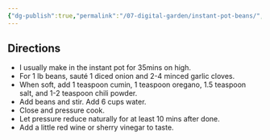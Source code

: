 ```yaml
---
{"dg-publish":true,"permalink":"/07-digital-garden/instant-pot-beans/","tags":["recipes"]}
---
```


## Directions

- I usually make in the instant pot for 35mins on high.
- For 1 lb beans, sauté 1 diced onion and 2-4 minced garlic cloves. 
- When soft, add 1 teaspoon cumin, 1 teaspoon oregano, 1.5 teaspoon salt, and 1-2 teaspoon chili powder. 
- Add beans and stir. Add 6 cups water.
- Close and pressure cook. 
- Let pressure reduce naturally for at least 10 mins after done.
- Add a little red wine or sherry vinegar to taste.